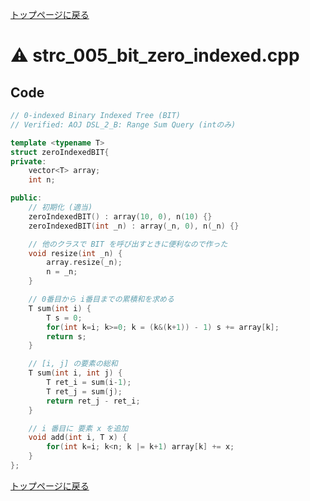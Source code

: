 <!-- mathjax config similar to math.stackexchange -->
<script type="text/javascript"
  src="https://cdn.mathjax.org/mathjax/latest/MathJax.js?config=TeX-AMS-MML_HTMLorMML">
</script>
<script type="text/x-mathjax-config">
  MathJax.Hub.Config({
    TeX: { equationNumbers: { autoNumber: "AMS" }},
    tex2jax: {
      inlineMath: [ ['$','$'] ],
      processEscapes: true
    },
    "HTML-CSS": { matchFontHeight: false },
    displayAlign: "left",
    displayIndent: "2em"
  });
</script>

<script type="text/javascript" src="https://cdnjs.cloudflare.com/ajax/libs/jquery/3.4.1/jquery.min.js"></script>
<link rel="stylesheet" href="../css/copy-button.css" />
<script type="text/javascript" src="../js/balloons.js"></script>
<script type="text/javascript" src="../js/copy-button.js"></script>



[トップページに戻る](../index.html)

# :warning: strc\_005\_bit\_zero\_indexed.cpp

## Code

```cpp
// 0-indexed Binary Indexed Tree (BIT)
// Verified: AOJ DSL_2_B: Range Sum Query (intのみ)

template <typename T>
struct zeroIndexedBIT{
private:
    vector<T> array;
    int n;

public:
    // 初期化 (適当)
    zeroIndexedBIT() : array(10, 0), n(10) {}
    zeroIndexedBIT(int _n) : array(_n, 0), n(_n) {}

    // 他のクラスで BIT を呼び出すときに便利なので作った
    void resize(int _n) {
        array.resize(_n);
        n = _n;
    }

    // 0番目から i番目までの累積和を求める
    T sum(int i) {
        T s = 0;
        for(int k=i; k>=0; k = (k&(k+1)) - 1) s += array[k];
        return s;
    }

    // [i, j] の要素の総和
    T sum(int i, int j) {
        T ret_i = sum(i-1);
        T ret_j = sum(j);
        return ret_j - ret_i;
    }

    // i 番目に 要素 x を追加
    void add(int i, T x) {
        for(int k=i; k<n; k |= k+1) array[k] += x;
    }
};
```

[トップページに戻る](../index.html)
